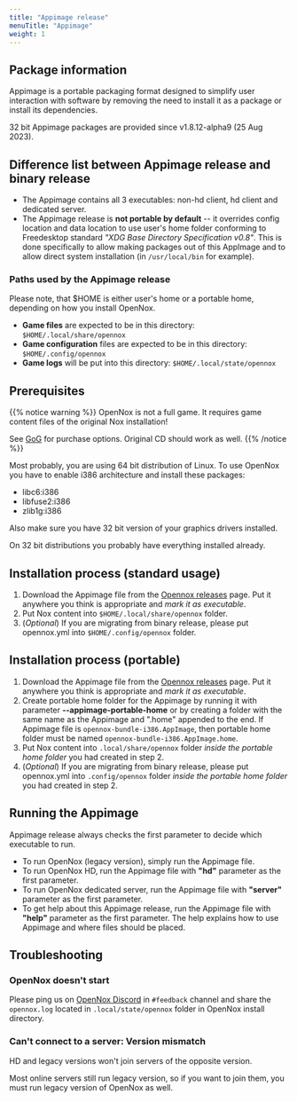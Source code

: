 ```yaml
---
title: "Appimage release"
menuTitle: "Appimage"
weight: 1
---
```


## Package information

Appimage is a portable packaging format designed to simplify user interaction with software by removing the need to install it as a package or install its dependencies.

32 bit Appimage packages are provided since v1.8.12-alpha9 (25 Aug 2023).

## Difference list between Appimage release and binary release
- The Appimage contains all 3 executables: non-hd client, hd client and dedicated server.
- The Appimage release is **not portable by default** -- it overrides config location and data location to use user's home folder conforming to Freedesktop standard *"XDG Base Directory Specification v0.8"*. This is done specifically to allow making packages out of this AppImage and to allow direct system installation (in `/usr/local/bin` for example).

### Paths used by the Appimage release
Please note, that $HOME is either user's home or a portable home, depending on how you install OpenNox.
- **Game files** are expected to be in this directory: `$HOME/.local/share/opennox`
- **Game configuration** files are expected to be in this directory: `$HOME/.config/opennox`
- **Game logs** will be put into this directory: `$HOME/.local/state/opennox`

## Prerequisites

{{% notice warning %}}
OpenNox is not a full game. It requires game content files of the original Nox installation!

See [GoG](https://www.gog.com/game/nox) for purchase options.
Original CD should work as well.
{{% /notice %}}

Most probably, you are using 64 bit distribution of Linux. To use OpenNox you have to enable i386 architecture and install these packages:
- libc6:i386
- libfuse2:i386
- zlib1g:i386

Also make sure you have 32 bit version of your graphics drivers installed.

On 32 bit distributions you probably have everything installed already.

## Installation process (standard usage)
 
1. Download the Appimage file from the [Opennox releases](https://github.com/noxworld-dev/opennox/releases) page. Put it anywhere you think is appropriate and *mark it as executable*.
2. Put Nox content into `$HOME/.local/share/opennox` folder.
3. (*Optional*) If you are migrating from binary release, please put opennox.yml into `$HOME/.config/opennox` folder.

## Installation process (portable)

1. Download the Appimage file from the [Opennox releases](https://github.com/noxworld-dev/opennox/releases) page. Put it anywhere you think is appropriate and *mark it as executable*.
2. Create portable home folder for the Appimage by running it with parameter **--appimage-portable-home** or by creating a folder with the same name as the Appimage and ".home" appended to the end. If Appimage file is `opennox-bundle-i386.AppImage`, then portable home folder must be named `opennox-bundle-i386.AppImage.home`.
3. Put Nox content into `.local/share/opennox` folder *inside the portable home folder* you had created in step 2.
4. (*Optional*) If you are migrating from binary release, please put opennox.yml into `.config/opennox` folder *inside the portable home folder* you had created in step 2.


## Running the Appimage

Appimage release always checks the first parameter to decide which executable to run.
- To run OpenNox (legacy version), simply run the Appimage file.
- To run OpenNox HD, run the Appimage file with **"hd"** parameter as the first parameter.
- To run OpenNox dedicated server, run the Appimage file with **"server"** parameter as the first parameter.
- To get help about this Appimage release, run the Appimage file with **"help"** parameter as the first parameter. The help explains how to use Appimage and where files should be placed.

## Troubleshooting

### OpenNox doesn't start

Please ping us on [OpenNox Discord](https://discord.gg/HgDUeXhAyW) in `#feedback` channel and share the `opennox.log` located in `.local/state/opennox` folder in OpenNox install directory.

### Can't connect to a server: Version mismatch

HD and legacy versions won't join servers of the opposite version.

Most online servers still run legacy version, so if you want to join them, you must run legacy version of OpenNox as well.